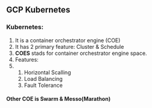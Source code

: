 ## GCP Kubernetes
### Kubernetes:
1. It is a container orchestrator engine (COE)
2. It has 2 primary feature: Cluster & Schedule
3. **COES** stads for container orchestrator engine space.
4. Features: 
5.  1. Horizontal Scalling
    2. Load Balancing
    3. Fault Tolerance
    

#### Other COE is Swarm & Messo(Marathon)
